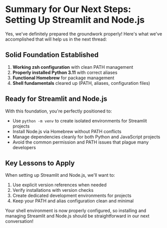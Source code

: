 # Summary for Our Next Steps: Setting Up Streamlit and Node.js

Yes, we've definitely prepared the groundwork properly! Here's what we've accomplished that will help us in the next thread:

## Solid Foundation Established

1. **Working zsh configuration** with clean PATH management
2. **Properly installed Python 3.11** with correct aliases
3. **Functional Homebrew** for package management
4. **Shell fundamentals** cleared up (PATH, aliases, configuration files)

## Ready for Streamlit and Node.js

With this foundation, you're perfectly positioned to:

- Use `python -m venv` to create isolated environments for Streamlit projects
- Install Node.js via Homebrew without PATH conflicts
- Manage dependencies cleanly for both Python and JavaScript projects
- Avoid the common permission and PATH issues that plague many developers

## Key Lessons to Apply

When setting up Streamlit and Node.js, we'll want to:

1. Use explicit version references when needed
2. Verify installations with version checks
3. Create dedicated development environments for projects
4. Keep your PATH and alias configuration clean and minimal

Your shell environment is now properly configured, so installing and managing Streamlit and Node.js should be straightforward in our next conversation!